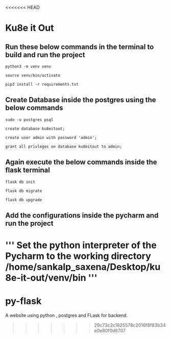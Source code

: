 <<<<<<< HEAD
# Ku8e it Out

## Run these below commands in the terminal to build and run the project

```
python3 -m venv venv
```
```
source venv/bin/activate
```
```
pip3 install -r requirements.txt
```


## Create Database inside the postgres using the below commands

```
sudo -u postgres psql
```
```
create database ku8eitout;
```
```
create user admin with password 'admin';
```
```
grant all privleges on database ku8eitout to admin;
```

## Again execute the below commands inside the flask terminal
```
flask db init
```
```
flask db migrate
```
```
flask db upgrade
```

## Add the configurations inside the pycharm and run the project
'''
Set the python interpreter of the Pycharm to the working directory /home/sankalp_saxena/Desktop/ku8e-it-out/venv/bin
'''
=======
# py-flask
A website using python , postgres and FLask for backend.
>>>>>>> 29c73c2c1825578c2016f8f83b34e0e80f0d8707

